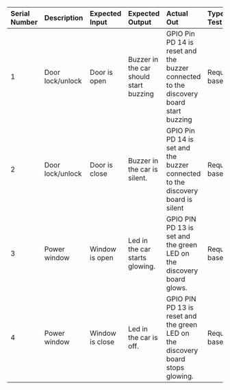 |**Serial Number**|**Description**|**Expected Input**|**Expected Output**|**Actual Out**|**Type of Test**|
| :- | :- | :- | :- | :- | :- |
|1|Door lock/unlock|Door is open|Buzzer in the car should start buzzing|GPIO Pin PD 14 is reset and the buzzer connected to the discovery board start buzzing|Requirement based|
|2|Door lock/unlock|Door is close|Buzzer in the car is silent.|GPIO Pin PD 14 is set and the buzzer connected to the discovery board is silent|Requirement based|
|3|Power window|Window is open|Led in the car starts glowing.|GPIO PIN PD 13 is set and the green LED on the discovery board glows.|Requirement based|
|4|Power window|Window is close|Led in the car is off.|GPIO PIN PD 13 is reset and the green LED on the discovery board stops glowing.|Requirement based|


